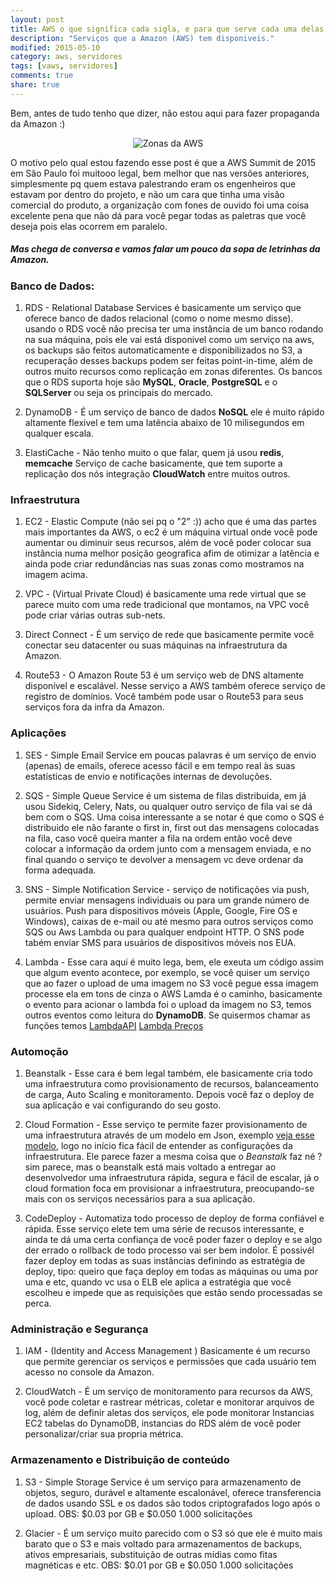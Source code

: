 ```yaml
---
layout: post
title: AWS o que significa cada sigla, e para que serve cada uma delas.
description: "Serviços que a Amazon (AWS) tem disponiveis."
modified: 2015-05-10
category: aws, servidores
tags: [vaws, servidores]
comments: true
share: true
---
```



Bem, antes de tudo tenho que dizer, não estou aqui para fazer propaganda da Amazon :)


<p style="text-align: center;">
<img src="{{site.baseurl}}/img/posts/aws-az.jpg" alt="Zonas da AWS">
</p>

O motivo pelo qual estou fazendo esse post é que a AWS Summit de 2015 em São Paulo foi muitooo legal, bem melhor que nas versões anteriores, simplesmente pq quem estava palestrando eram os engenheiros que estavam por dentro do projeto, e não um cara que tinha uma visão comercial do produto, a organização com fones de ouvido foi uma coisa excelente pena que não dá para você pegar todas as paletras que você deseja pois elas ocorrem em paralelo.

##### Mas chega de conversa e vamos falar um pouco da sopa de letrinhas da Amazon.

### Banco de Dados:

1. RDS - Relational Database Services é basicamente um serviço que oferece banco
de dados relacional (como o nome mesmo disse). usando o RDS você não precisa ter uma
instância de um banco rodando na sua máquina, pois ele vai está disponivel como um
serviço na aws, os backups são feitos automaticamente e disponibilizados no S3,
a recuperação desses backups podem ser feitas point-in-time, além de outros muito
recursos como replicação em zonas diferentes.
Os bancos que o RDS suporta hoje são
**MySQL**, **Oracle**, **PostgreSQL** e o **SQLServer** ou seja os principais do mercado.

2. DynamoDB - É um serviço de banco de dados **NoSQL** ele é muito rápido altamente
flexivel e tem uma latência abaixo de 10 milisegundos em qualquer escala.

3. ElastiCache - Não tenho muito o que falar, quem já usou **redis**,
**memcache** Serviço de cache basicamente, que tem suporte a replicação
dos nós integração **CloudWatch** entre muitos outros.


### Infraestrutura

1. EC2 - Elastic Compute (não sei pq o "2" :)) acho que é uma das partes mais importantes da
AWS, o ec2 é um máquina virtual onde você pode aumentar ou diminuir seus recursos, além de você
poder colocar sua instância numa melhor posição geografica afim de otimizar a latência e ainda
pode criar redundâncias nas suas zonas como mostramos na imagem acima.

2. VPC - (Virtual Private Cloud) é basicamente uma rede virtual que se parece muito com uma rede
tradicional que montamos, na VPC você pode criar várias outras sub-nets.

3. Direct Connect - É um serviço de rede que basicamente permite você
conectar seu datacenter ou suas máquinas na infraestrutura da Amazon.

4. Route53 - O Amazon Route 53 é um serviço web de DNS altamente disponível e escalável.
Nesse serviço a AWS também oferece serviço de registro de domínios. Você também pode
usar o Route53 para seus serviços fora da infra da Amazon.


### Aplicações

1. SES - Simple Email Service em poucas palavras é um serviço de envio (apenas) de emails,
oferece acesso fácil e em tempo real às suas estatísticas de envio e notificações internas de
devoluções.

2. SQS -  Simple Queue Service é um sistema de filas distribuida,
em já usou Sidekiq, Celery, Nats, ou qualquer outro serviço de fila vai se dá bem com o SQS.
Uma coisa interessante a se notar é que como o SQS é distribuido ele não farante o first in, first out
das mensagens colocadas na fila, caso você queira manter a fila na ordem então você deve colocar a informação
da ordem junto com a mensagem enviada, e no final quando o serviço te devolver a mensagem vc deve
ordenar da forma adequada.

3. SNS - Simple Notification Service - serviço de notificações via push,
permite enviar mensagens individuais ou para um grande número de usuários.
Push para dispositivos móveis (Apple, Google, Fire OS e Windows), caixas de e-mail ou
até mesmo para outros serviços como SQS ou Aws Lambda ou para qualquer endpoint HTTP.
O SNS pode tabém enviar SMS para usuários de dispositivos móveis nos EUA.

4. Lambda - Esse cara aqui é muito lega, bem, ele exeuta um código assim que algum evento
acontece, por exemplo, se você quiser um serviço que ao fazer o upload de uma imagem no S3
você pegue essa imagem processe ela em tons de cinza o AWS Lamda é o caminho, basicamente o
evento para acionar o lambda foi o upload da imagem no S3, temos outros eventos como leitura
do **DynamoDB**.
Se quisermos chamar as funções temos [LambdaAPI](http://docs.aws.amazon.com/lambda/latest/dg/API_InvokeAsync.html)
[Lambda Preços](http://aws.amazon.com/pt/lambda/pricing/)

### Automoção

1. Beanstalk - Esse cara é bem legal também, ele basicamente cria todo uma infraestrutura como
provisionamento de recursos, balanceamento de carga, Auto Scaling e monitoramento.
Depois você faz o deploy de sua aplicação e vai configurando do seu gosto.


2. Cloud Formation - Esse serviço te permite fazer provisionamento de uma infraestrutura através de um modelo
em Json, exemplo [veja esse modelo](https://s3-us-west-2.amazonaws.com/cloudformation-templates-us-west-2/Rails_Single_Instance.template),
logo no início fica fácil de entender as configurações da infraestrutura. Ele parece fazer a mesma
coisa que o *Beanstalk* faz né ? sim parece, mas o beanstalk está mais voltado a entregar ao desenvolvedor
uma infraestrutura rápida, segura e fácil de escalar, já o cloud formation foca em provisionar a infraestrutura, preocupando-se
mais con os serviços necessários para a sua aplicação.

3. CodeDeploy - Automatiza todo processo de deploy de forma confiável e rápida.
Esse serviço elete tem uma série de recusos interessante, e ainda te dá uma certa confiança
de você poder fazer o deploy e se algo der errado o rollback de todo processo vai ser bem indolor.
É possivél fazer deploy em todas as suas instâncias definindo as estratégia de deploy, tipo:
queiro que faça deploy em todas as máquinas ou uma por uma e etc,
quando vc usa o ELB ele aplica a estratégia que você escolheu e impede que as requisições
que estão sendo processadas se perca.

### Administração e Segurança

1. IAM - (Identity and Access Management ) Basicamente é um recurso que permite gerenciar os serviços e permissões que cada usuário
tem acesso no console da Amazon.

2. CloudWatch - É um serviço de monitoramento para recursos da AWS,
você pode coletar e rastrear métricas, coletar e monitorar arquivos de log,
além de definir aletas dos serviços, ele pode monitorar Instancias EC2 tabelas
do DynamoDB, instancias do RDS além de você poder personalizar/criar sua propria
métrica.


### Armazenamento e Distribuição de conteúdo

1. S3 - Simple Storage Service é um serviço para armazenamento de objetos,
seguro, durável e altamente escalonável, oferece transferencia de dados
usando SSL e os dados são todos criptografados logo após o upload.
OBS: $0.03 por GB e $0.050 1.000 solicitações

2. Glacier - É um serviço muito parecido com o S3 só que ele é muito mais
barato que o S3 e mais voltado para armazenamentos de backups, ativos empresariais,
substituição de outras mídias como fitas magnéticas e etc.
OBS: $0.01 por GB e $0.050 1.000 solicitações





